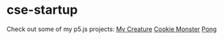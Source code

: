 # cse-startup
Check out some of my p5.js projects: <a href="Creature 2.0/">My Creature</a>
<a href="Cookie Monster/">Cookie Monster</a>
<a href="Pong/">Pong</a>
